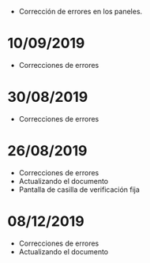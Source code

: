 - Corrección de errores en los paneles.

# 10/09/2019

- Correcciones de errores

# 30/08/2019

- Correcciones de errores

# 26/08/2019

- Correcciones de errores
- Actualizando el documento
- Pantalla de casilla de verificación fija

# 08/12/2019

- Correcciones de errores
- Actualizando el documento
